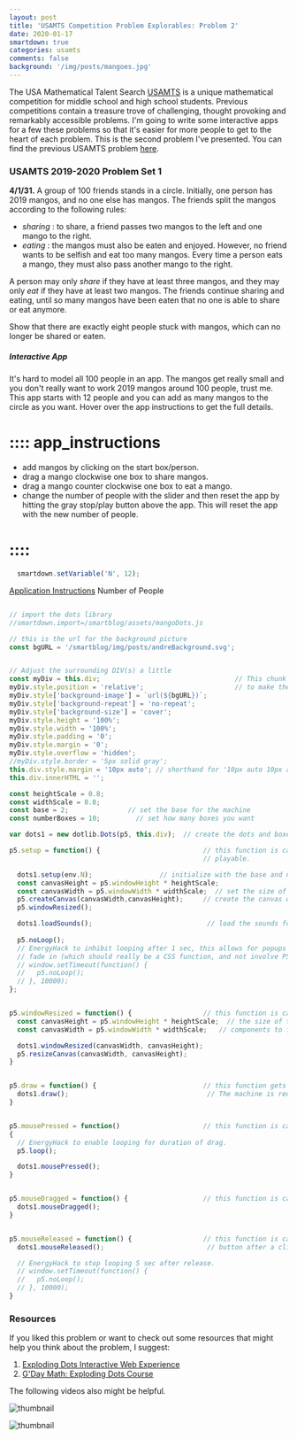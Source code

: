 ```yaml
---
layout: post
title: 'USAMTS Competition Problem Explorables: Problem 2'
date: 2020-01-17
smartdown: true
categories: usamts
comments: false
background: '/img/posts/mangoes.jpg'
---
```


The USA Mathematical Talent Search [USAMTS](https://www.usamts.org) is a unique mathematical competition for middle school and high school students.  Previous competitions contain a treasure trove of challenging, thought provoking and remarkably accessible problems.  I'm going to write some interactive apps for a few these problems so that it's easier for more people to get to the heart of each problem.  This is the second problem I've presented.  You can find the previous USAMTS problem [here](https://wildthinkslaboratory.github.io/smartblog/usamts/2020/01/17/usamts1.html).


### USAMTS 2019-2020 Problem Set 1 

**4/1/31.** A group of $100$ friends stands in a circle. Initially, one person has $2019$ mangos, and no one else has mangos. The friends split the mangos according to the following rules:
  - *sharing* : to share, a friend passes two mangos to the left and one mango to the right.
  - *eating* : the mangos must also be eaten and enjoyed. However, no friend wants to be selfish and eat too many mangos. Every time a person eats a mango, they must also pass another mango to the right.

A person may only *share* if they have at least three mangos, and they may only *eat* if they have at least two mangos. The friends continue sharing and eating, until so many mangos have been eaten that no one is able to share or eat anymore.

Show that there are exactly eight people stuck with mangos, which can no longer be shared or eaten.

##### Interactive App

It's hard to model all $100$ people in an app.  The mangos get really small and you don't really want to work $2019$ mangos around $100$ people, trust me.  This app starts with $12$ people and you can add as many mangos to the circle as you want.  Hover over the app instructions to get the full details. 

# :::: app_instructions
- add mangos by clicking on the start box/person.
- drag a mango clockwise one box to share mangos.
- drag a mango counter clockwise one box to eat a mango.
- change the number of people with the slider and then reset the app by hitting the gray stop/play button above the app.  This will reset the app with the new number of people.

# ::::

```javascript /autoplay
  smartdown.setVariable('N', 12);
```

[Application Instructions](::app_instructions/tooltip) 
Number of People [](:-N/8/32/2) [](:!N)
```javascript /playable/autoplay/p5js

// import the dots library
//smartdown.import=/smartblog/assets/mangoDots.js

// this is the url for the background picture
const bgURL = '/smartblog/img/posts/andreBackground.svg';


// Adjust the surrounding DIV(s) a little
const myDiv = this.div;                                  // This chunk of code is some HTML/CSS stuff
myDiv.style.position = 'relative';                       // to make the playable look pretty
myDiv.style['background-image'] = `url(${bgURL})`;
myDiv.style['background-repeat'] = 'no-repeat';
myDiv.style['background-size'] = 'cover';
myDiv.style.height = '100%';
myDiv.style.width = '100%';
myDiv.style.padding = '0';
myDiv.style.margin = '0';
myDiv.style.overflow = 'hidden';
//myDiv.style.border = '5px solid gray';
this.div.style.margin = '10px auto'; // shorthand for '10px auto 10px auto'
this.div.innerHTML = '';

const heightScale = 0.8;
const widthScale = 0.8;
const base = 2;               // set the base for the machine
const numberBoxes = 10;         // set how many boxes you want

var dots1 = new dotlib.Dots(p5, this.div);  // create the dots and boxes machine

p5.setup = function() {                          // this function is called when you start the
                                                 // playable.

  dots1.setup(env.N);                 // initialize with the base and number of boxes.
  const canvasHeight = p5.windowHeight * heightScale;
  const canvasWidth = p5.windowWidth * widthScale;  // set the size of the playable
  p5.createCanvas(canvasWidth,canvasHeight);     // create the canvas we will draw on
  p5.windowResized();

  dots1.loadSounds();                             // load the sounds for the app
 
  p5.noLoop();
  // EnergyHack to inhibit looping after 1 sec, this allows for popups to
  // fade in (which should really be a CSS function, and not involve P5JS.
  // window.setTimeout(function() {
  //   p5.noLoop();
  // }, 10000);
};


p5.windowResized = function() {                  // this function is called when the user changes
  const canvasHeight = p5.windowHeight * heightScale;  // the size of the window.  It will rescale all the
  const canvasWidth = p5.windowWidth * widthScale;   // components to fit into the new window size.

  dots1.windowResized(canvasWidth, canvasHeight);
  p5.resizeCanvas(canvasWidth, canvasHeight);
}


p5.draw = function() {                           // this function gets called repeatedly in a loop.
  dots1.draw();                                   // The machine is redrawn multiple times a second.
}


p5.mousePressed = function()                     // this function is called everytime the user clicks the mouse
{
  // EnergyHack to enable looping for duration of drag.
  p5.loop();

  dots1.mousePressed();
}


p5.mouseDragged = function() {                   // this function is called everytime the user drags the mouse
  dots1.mouseDragged();
}


p5.mouseReleased = function() {                  // this function is called when the user releases the mouse
  dots1.mouseReleased();                          // button after a click.

  // EnergyHack to stop looping 5 sec after release.
  // window.setTimeout(function() {
  //   p5.noLoop();
  // }, 10000);
}

```

### Resources

If you liked this problem or want to check out some resources that might help you think about the problem, I suggest:

1. [Exploding Dots Interactive Web Experience](https://www.explodingdots.org/)
2. [G'Day Math: Exploding Dots Course](https://gdaymath.com/courses/exploding-dots/)

The following videos also might be helpful.

![thumbnail](https://www.youtube.com/watch?v=R4d2qQ7aeFg)

![thumbnail](https://www.youtube.com/watch?v=jvf6qXLaXAo)

